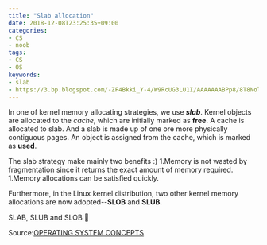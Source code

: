 ```yaml
---
title: "Slab allocation"
date: 2018-12-08T23:25:35+09:00
categories:
- CS
- noob
tags:
- CS
- OS
keywords:
- slab
- https://3.bp.blogspot.com/-ZF4Bkki_Y-4/W9RcUG3LU1I/AAAAAAABPp8/8T8NolCTxiUtvDgTtRVnV_teARQqTSciQCLcBGAs/s800/food_katsumeshi.png
---
```


In one of kernel memory allocating strategies, we use ***slab***. Kernel objects are allocated to the *cache*, which are initially marked as **free**.
A cache is allocated to slab. And a slab is made up of one ore more physically contiguous pages. An object is assigned from the cache, which is marked as **used**.

The slab strategy make mainly two benefits :)
1.Memory is not wasted by fragmentation since it returns the exact amount of memory required.
1.Memory allocations can be satisfied quickly. 

Furthermore, in the Linux kernel distribution, two other kernel memory allocations are now adopted--**SLOB** and **SLUB**.

SLAB, SLUB and SLOB 👻

Source:[OPERATING SYSTEM CONCEPTS](http://iips.icci.edu.iq/images/exam/Abraham-Silberschatz-Operating-System-Concepts---9th2012.12.pdf)
